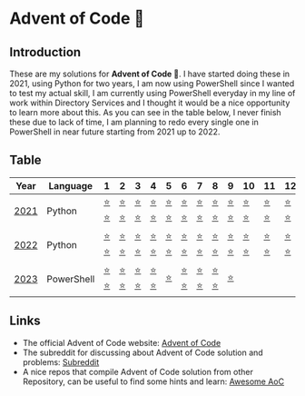 # Advent of Code :christmas_tree:

## Introduction
These are my solutions for **Advent of Code :christmas_tree:**. I have started doing these in 2021, using Python for two years, I am now using PowerShell since I wanted to test my actual skill, I am currently using PowerShell everyday in my line of work within Directory Services and I thought it would be a nice opportunity to learn more about this. As you can see in the table below, I never finish these due to lack of time, I am planning to redo every single one in PowerShell in near future starting from 2021 up to 2022.

## Table
| Year | Language | 1 | 2 | 3 | 4 | 5 | 6 | 7 | 8 | 9 | 10 | 11 | 12 | 13 | 14 | 15 | 16 | 17 | 18 | 19 | 20 | 21 | 22 | 23 | 24 | 25 |
| --- | --- | --- | --- | --- | --- | --- | --- | --- | --- | --- | --- | --- | --- | --- | --- | --- | --- | --- | --- | --- | --- | --- | --- | --- | --- | --- |
| [2021](https://adventofcode.com/2021) | Python | [:star: :star:](aoc-2021/day01.py) | [:star: :star:](aoc-2021/day02.py) | [:star: :star:](aoc-2021/day03.py) | [:star: :star:](aoc-2021/day04.py)  | [:star: :star:](aoc-2021/day05.py) | [:star: :star:](aoc-2021/day06.py) | [:star: :star:](aoc-2021/day07.py) | [:star: :star:](aoc-2021/day08.py) | [:star: :star:](aoc-2021/day09.py) | [:star: :star:](aoc-2021/day10.py) | [:star: :star:](aoc-2021/day11.py) | [:star: :star:](aoc-2021/day12.py) | [:star: :star:](aoc-2021/day13.py) | [:star: :star:](aoc-2021/day14.py) | [:star: :star:](aoc-2021/day15.py) | |  | | | |  | | | | |
| [2022](https://adventofcode.com/2022) | Python | [:star: :star:](aoc-2022/day01/day01.py) | [:star: :star:](aoc-2022/day02/day02.py)  | [:star: :star:](aoc-2022/day03/day03.py)  | [:star: :star:](aoc-2022/day04/day04.py)  | [:star: :star:](aoc-2022/day05/day05.py)  | [:star: :star:](aoc-2022/day06/day06.py)  | [:star: :star:](aoc-2022/day07/day07.py)  | [:star: :star:](aoc-2022/day08/day08.py)  | [:star: :star:](aoc-2022/day09/day09.py)  | [:star: :star:](aoc-2022/day10/day10.py)  | [:star: :star:](aoc-2022/day11/day11.py)  | [:star: :star:](aoc-2022/day12/day12.py)  | [:star: :star:](aoc-2022/day13/main.py)  | [:star: :star:](aoc-2022/day14/main.py)  | [:star: :star:](aoc-2022/day15/main.py)  | [:star: :star:](aoc-2022/day16/main.py)  | [:star: :star:](aoc-2022/day17/main.py)  | [:star: :star:](aoc-2022/day18/main.py)  | [:star: :star:](aoc-2022/day19/main.py)  | [:star: :star:](aoc-2022/day20/main.py)  | [:star: :star:](aoc-2022/day21/main.py) | [:star: :star:](aoc-2022/day22/main.py)  | | | |
| [2023](https://adventofcode.com/2023) | PowerShell | [:star: :star:](aoc-2023/Day01/day01.ps1) | [:star: :star:](aoc-2023/Day02/day02.ps1) | [:star: :star:](aoc-2023/Day03/day03.ps1) | [:star: :star:](aoc-2023/Day04/day04.ps1) | [:star:](aoc-2023/Day05/day05.ps1) | [:star: :star:](aoc-2023/Day06/day06.ps1) | [:star: :star:](aoc-2023/Day07/day07.ps1) | [:star: :star:](aoc-2023/Day08/day08.ps1) | [:star:](aoc-2023/Day09/day09.ps1) | | | | | | | | | | | | | | | | |

## Links

- The official Advent of Code website: [Advent of Code](https://adventofcode.com)
- The subreddit for discussing about Advent of Code solution and problems: [Subreddit](https://www.reddit.com/r/adventofcode/)
- A nice repos that compile Advent of Code solution from other Repository, can be useful to find some hints and learn: [Awesome AoC](https://github.com/Bogdanp/awesome-advent-of-code)